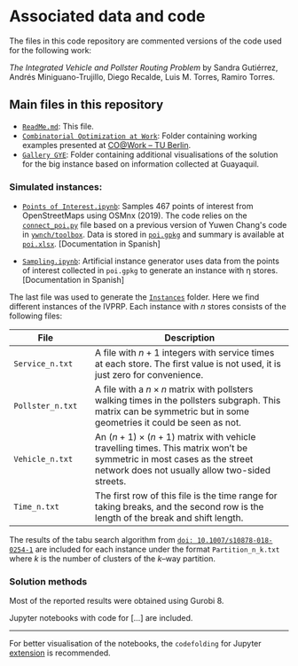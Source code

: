 

# Associated data and code

The files in this code repository are commented versions of the code used for the following work:

_The Integrated Vehicle and Pollster Routing Problem_ by Sandra Gutiérrez, Andrés Miniguano-Trujillo, Diego Recalde, Luis M. Torres, Ramiro Torres.

## Main files in this repository

* [`ReadMe.md`](README.md): This file.
* [`Combinatorial Optimization at Work`](Combinatorial%20Optimization%20At%20Work): Folder containing working examples presented at [CO@Work – TU Berlin](https://co-at-work.zib.de/berlin2020/).
* [`Gallery GYE`](Gallery%20GYE): Folder containing additional visualisations of the solution for the big instance based on information collected at Guayaquil.

### Simulated instances: 

* [`Points of Interest.ipynb`](Points%20of%20Interest.ipynb): Samples 467 points of interest from OpenStreetMaps using OSMnx (2019). The code relies on the [`connect_poi.py`](connect_poi.py) file based on a previous version of Yuwen Chang's code in
[`ywnch/toolbox`](https://github.com/ywnch/toolbox/tree/e5c0b59556d4346cb4de6f716eaa0b9d2d9f354c).
Data is stored in [`poi.gpkg`](poi.gpkg) and summary is available at [`poi.xlsx`](poi.xlsx). [Documentation in Spanish]

* [`Sampling.ipynb`](Sampling.ipynb): Artificial instance generator uses data from the points of interest collected in `poi.gpkg` to generate an instance with η stores. [Documentation in Spanish]

The last file was used to generate the [`Instances`](Instances) folder. Here we find different instances of the IVPRP.
Each instance with $n$ stores consists of the following files:

| File             |   | Description                                                                                                                                                                 |
|------------------|---|-----------------------------------------------------------------------------------------------------------------------------------------------------------------------------|
| `Service_n.txt`  |   | A file with $n+1$ integers with service times at each store.  The first value is not used, it is just zero for convenience.                                                 |
| `Pollster_n.txt` |   | A file with a $n\times n$ matrix with pollsters walking times  in the pollsters subgraph. This matrix can be symmetric but in  some geometries it could be seen as not.     |
| `Vehicle_n.txt`  |   | An $(n+1)\times (n+1)$ matrix with vehicle travelling times.  This matrix won’t be symmetric in most cases as the street  network does not usually allow two-sided streets. |
| `Time_n.txt`     |   | The first row of this file is the time range for taking breaks,  and the second row is the length of the break and shift length.                                            |


The results of the tabu search algorithm from [`doi: 10.1007/s10878-018-0254-1`](https://doi.org/10.1007/s10878-018-0254-1) are included for each instance under the format `Partition_n_k.txt` where $k$ is the number of clusters of the $k$–way partition.



### Solution methods



Most of the reported results were obtained using Gurobi 8.


Jupyter notebooks with code for [...] are included. 




---

For better visualisation of the notebooks, the `codefolding` for Jupyter [extension](https://jupyter-contrib-nbextensions.readthedocs.io/en/latest/) is recommended.





